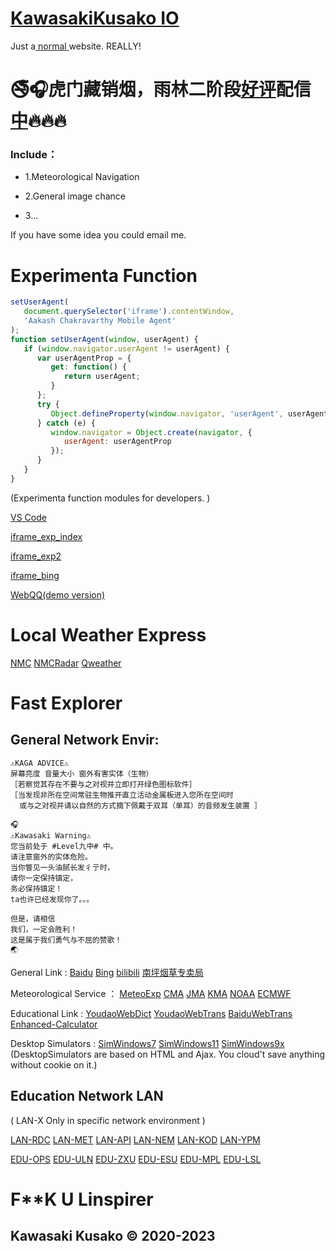 # [KawasakiKusako IO](https://kawasakikusako.github.io/GeneralWebEngine/explorer_files/meteo_exp/MeteoExplorer.html)

Just a[ ](https://music.hexo.icu)[normal](https://www.bnu.edu.cn)[ ](https://www.youdao.com/)website. REALLY!

# 🚭🎧虎门藏销烟，雨林二阶段[好评](https://kawasakikusako.github.io/GeneralWebEngine/explorer_files/meteo_exp/Chace/PicUploadChance/realR/rw2.jpeg)配信[中](https://www.Alicesoft.com)🔥🔥🔥


### Include：

- 1.Meteorological Navigation

- 2.General image chance

- 3...

If you have some idea you could email me.


# Experimenta Function

```JavaScript
setUserAgent(
   document.querySelector('iframe').contentWindow,
   'Aakash Chakravarthy Mobile Agent'
);
function setUserAgent(window, userAgent) {
   if (window.navigator.userAgent != userAgent) {
      var userAgentProp = {
         get: function() {
            return userAgent;
         }
      };
      try {
         Object.defineProperty(window.navigator, 'userAgent', userAgentProp);
      } catch (e) {
         window.navigator = Object.create(navigator, {
            userAgent: userAgentProp
         });
      }
   }
}
```

(Experimenta function modules for developers. )

[VS Code](https://vscode.dev)

[iframe_exp_index](https://kawasakikusako.github.io/GeneralWebEngine/explorer_files/function_exp/ypm_iframe/index.html)

[iframe_exp2](https://kawasakikusako.github.io/GeneralWebEngine/explorer_files/function_exp/ypm_iframe/index.html)

[iframe_bing](https://cn.bing.com)

[WebQQ(demo version)](https://stapxs.github.io/Stapxs-QQ-Lite-2.0)

# Local Weather Express

[NMC](http://m.nmc.cn/publish/forecast//ASC/jiuzhaigou.html)
[NMCRadar](http://m.nmc.cn/publish/tianqishikuang/leidatu/danzhanleida/gansu/longnan/index.html)
[Qweather](https://widget-page.qweather.net/h5/index.html?md=0123456&bg=1&lc=auto&key=e5e62109b8a440b28aa55fbd0e10bd1f&v=_1677352538484)

# Fast Explorer
  ## General Network Envir:
  
  ```
  ⚠️KAGA ADVICE⚠️ 
  屏幕亮度 音量大小 窗外有害实体（生物）
  ［若察觉其存在不要与之对视并立即打开绿色图标软件］
  ［当发现非所在空间常驻生物推开直立活动金属板进入您所在空间时 
    或与之对视并请以自然的方式摘下佩戴于双耳（单耳）的音频发生装置 ］
  
  🎧
  ⚠️Kawasaki Warning⚠️ 
  您当前处于 #Level九中# 中。
  请注意窗外的实体危险。
  当你瞥见一头油腻长发彳亍时，
  请你一定保持镇定，
  务必保持镇定！
  ta也许已经发现你了。。。
  
  但是，请相信
  我们，一定会胜利！
  这是属于我们勇气与不屈的赞歌！
  🌏
  ```
  

General Link :
[Baidu](https://www.12339.gov.cn)
[Bing](https://www.gov.cn)
[bilibili](https://www.12339.gov.cn)
[](https://www.youdao.com/result?word=hello%20world&lang=en)[南坪烟草专卖局](https://www.henanyancao.com/hnyc/index.html)


Meteorological Service ：
[MeteoExp](https://kawasakikusako.github.io/GeneralWebEngine/explorer_files/meteo_exp/MeteoExplorer.html)
[CMA](https://www.cma.gov.cn)
[JMA](https://www.jma.go.jp)
[KMA](https://www.kma.go.kr)
[NOAA](https://www.noaa.gov)
[ECMWF](https://www.ecmwf.int)

Educational Link :
[YoudaoWebDict](https://www.12339.gov.cn)
[YoudaoWebTrans](https://www.12319.gov.cn)
[BaiduWebTrans](https://www.gov.cn)
[Enhanced-Calculator](https://tools-vue.zuoyebang.com/static/hy/tools-vue/calculator.html)

Desktop Simulators :
[SimWindows7](https://www.12339.gov.cn)
[SimWindows11](https://win11.blueedge.me/)
[SimWindows9x](https://emupedia.net/beta/emuos/)
(DesktopSimulators are based on HTML and Ajax. You cloud't save anything without cookie on it.)


 ## Education Network LAN 
 ( LAN-X Only in specific network environment )

[LAN-RDC](https://192.168.10.4:11000)
[LAN-MET](http://192.168.10.4:8087)
[LAN-API](http://192.168.10.4:8093)
[LAN-NEM](http://192.168.10.4:3000)
[LAN-KOD](http://192.168.10.4:8095)
[LAN-YPM](http://192.168.10.4:35861)

[EDU-OPS](https://cdqz-login.open-school.com.cn/)
[EDU-ULN](https://u-learning.eastedu.com/)
[EDU-ZXU](https://www.zhixue.com/)
[EDU-ESU](https://www.eastedu.com/)
[EDU-MPL](http://manage-portal.eastedu.com)
[EDU-LSL](http://cloud.linspirer.com:880/)


#
# F**K U Linspirer
## Kawasaki Kusako © 2020-2023
